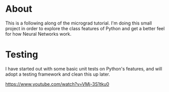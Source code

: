 # About

This is a following along of the micrograd tutorial. I'm doing this small project in order to explore the class features of Python and get a better feel for how Neural Networks work. 

# Testing
I have started out with some basic unit tests on Python's features, and will adopt a testing framework and clean this up later.

https://www.youtube.com/watch?v=VMj-3S1tku0